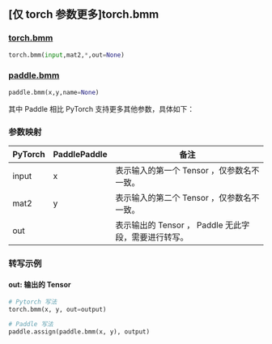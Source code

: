 ## [仅 torch 参数更多]torch.bmm

### [torch.bmm](https://pytorch.org/docs/stable/generated/torch.bmm.html?highlight=bmm#torch.bmm)

```python
torch.bmm(input,mat2,*,out=None)
```

### [paddle.bmm](https://www.paddlepaddle.org.cn/documentation/docs/zh/api/paddle/bmm_cn.html)

```python
paddle.bmm(x,y,name=None)
```

其中 Paddle 相比 PyTorch 支持更多其他参数，具体如下：

### 参数映射
|PyTorch|PaddlePaddle|备注|
| ------- | ------- | ------- |
|input|x|表示输入的第一个 Tensor ，仅参数名不一致。|
|mat2|y|表示输入的第二个 Tensor ，仅参数名不一致。|
|out||表示输出的 Tensor ， Paddle 无此字段，需要进行转写。|

### 转写示例

#### out: 输出的 Tensor

```python
# Pytorch 写法
torch.bmm(x, y, out=output)

# Paddle 写法
paddle.assign(paddle.bmm(x, y), output)
```
